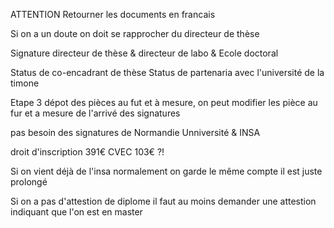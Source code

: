 ATTENTION Retourner les documents en francais

Si on a un doute on doit se rapprocher du directeur de thèse 

Signature directeur de thèse & directeur de labo & Ecole doctoral

Status de co-encadrant de thèse
Status de partenaria avec l'université de la timone

Etape 3 dépot des pièces au fut et à mesure, on peut modifier les pièce au fur et a mesure de l'arrivé des signatures

pas besoin des signatures de Normandie Unniversité & INSA


droit d'inscription 391€ 
CVEC 103€ ?!

Si  on vient déjà de l'insa normalement on garde le même compte il est juste prolongé

Si on a pas d'attestion de diplome il faut au moins demander une attestion indiquant que l'on est en master 